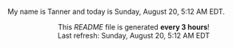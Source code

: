 My name is Tanner and today is Sunday, August 20, 5:12 AM EDT.

<p align="center">This <i>README</i> file is generated <b>every 3 hours</b>!</br>Last refresh: Sunday, August 20, 5:12 AM EDT<br /></p>

